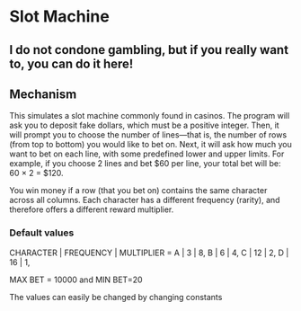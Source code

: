 # Slot Machine 

## I do not condone gambling, but if you really want to, you can do it here!

## Mechanism

This simulates a slot machine commonly found in casinos.
The program will ask you to deposit fake dollars, which must be a positive integer. Then, it will prompt you to choose the number of lines—that is, the number of rows (from top to bottom) you would like to bet on.
Next, it will ask how much you want to bet on each line, with some predefined lower and upper limits.
For example, if you choose 2 lines and bet $60 per line, your total bet will be:
60 × 2 = $120.

You win money if a row (that you bet on) contains the same character across all columns.
Each character has a different frequency (rarity), and therefore offers a different reward multiplier.

### Default values
CHARACTER | FREQUENCY | MULTIPLIER =
A        |     3     |    8,
B        |     6     |    4,
C        |     12    |    2,
D        |     16    |    1,

MAX BET = 10000 and MIN BET=20

The values can easily be changed by changing constants 

